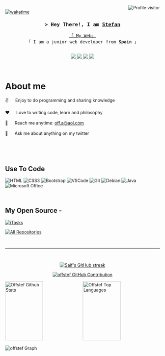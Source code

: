 <a href="https://komarev.com/ghpvc/?username=offstef">
  <img align="right" src="https://komarev.com/ghpvc/?username=offstef&label=Visitors&color=0e75b6&style=flat" alt="Profile visitor" />
</a>

[![wakatime](https://wakatime.com/badge/user/018d5ab8-e654-4bdd-aac3-22a691ec39ff.svg)](https://wakatime.com/@018d5ab8-e654-4bdd-aac3-22a691ec39ff)

<!-- Intro  -->
<h3 align="center">
        <samp>&gt; Hey There!, I am
                <b><a target="_blank" href="https://0ff.tech.com">Stefan</a></b>
        </samp>
</h3>


<p align="center"> 
  <samp>
    <a href="https://www.0ff.tech">「 My Web」</a>
    <br>
    「 I am a junior web developer from <b>Spain</b> 」
    <br>
    <br>
  </samp>
</p>

<p align="center">
 <a href="https://www.0ff.tech" target="blank">
  <img src="https://img.shields.io/badge/Website-DC143C?style=for-the-badge&logo=medium&logoColor=white"/>
 </a>
 <a href="https://linkedin.com/in/godworstenemy" target="_blank">
  <img src="https://img.shields.io/badge/LinkedIn-0077B5?style=for-the-badge&logo=linkedin&logoColor=white"/>
 </a>
 <a href="https://twitter.com/godworstenemy" target="_blank">
  <img src="https://img.shields.io/badge/Twitter-1DA1F2?style=for-the-badge&logo=twitter&logoColor=white" />
 </a>
 <a href="https://instagram.com/29.stf" target="_blank">
  <img src="https://img.shields.io/badge/Instagram-fe4164?style=for-the-badge&logo=instagram&logoColor=white"/>
 </a> 
</p>
<br />

<!-- About Section -->
 # About me
 
<p>
  
 ✌️ &emsp; Enjoy to do programming and sharing knowledge <br/><br/>
 ❤️ &emsp; Love to writing code, learn and philosophy<br/><br/>
 📧 &emsp; Reach me anytime: off.a@aol.com<br/><br/>
 💬 &emsp; Ask me about anything on my twitter

</p>

<br/>
<br/>
<br/>

## Use To Code

<!-- ![Javascript](https://img.shields.io/badge/Javascript-F0DB4F?style=for-the-badge&labelColor=black&logo=javascript&logoColor=F0DB4F)
![Typescript](https://img.shields.io/badge/Typescript-007acc?style=for-the-badge&labelColor=black&logo=typescript&logoColor=007acc)
![React](https://img.shields.io/badge/-React-61DBFB?style=for-the-badge&labelColor=black&logo=react&logoColor=61DBFB)
![React Native](https://img.shields.io/badge/React_Native-20232A?style=for-the-badge&logo=react&logoColor=61DAFB)
![Next.js](https://img.shields.io/badge/next.js-000000?style=for-the-badge&logo=nextdotjs&logoColor=white)
![Nodejs](https://img.shields.io/badge/Nodejs-3C873A?style=for-the-badge&labelColor=black&logo=node.js&logoColor=3C873A)
![Express.js](https://img.shields.io/badge/Express.js-000000?style=for-the-badge&logo=express&logoColor=white)
![MongoDB](https://img.shields.io/badge/MongoDB-4EA94B?style=for-the-badge&logo=mongodb&logoColor=white) -->
![HTML](https://img.shields.io/badge/HTML5-E34F26?style=for-the-badge&logo=html5&logoColor=white)
![CSS3](https://img.shields.io/badge/CSS3-1572B6?style=for-the-badge&logo=css3&logoColor=white)
![Bootstrap](https://img.shields.io/badge/Bootstrap-563D7C?style=for-the-badge&logo=bootstrap&logoColor=white)
![VSCode](https://img.shields.io/badge/Visual_Studio-0078d7?style=for-the-badge&logo=visual%20studio&logoColor=white)
![Git](https://img.shields.io/badge/Git-F05032?style=for-the-badge&logo=git&logoColor=white)
![Debian](https://img.shields.io/badge/Debian-A81D33?style=for-the-badge&logo=debian&logoColor=white)
![Java](https://img.shields.io/badge/Java-ED8B00?style=for-the-badge&logo=openjdk&logoColor=white)
![Microsoft Office](https://img.shields.io/badge/Microsoft_Office-D83B01?style=for-the-badge&logo=microsoft-office&logoColor=white)


<br/>

## My Open Source -
[![iTasks](https://github-readme-stats.vercel.app/api/pin/?username=offstef&repo=off-password&border_color=7F3FBF&bg_color=0D1117&title_color=C9D1D9&text_color=8B949E&icon_color=7F3FBF)](https://github.com/offstef/off-password)
<p align="left">
  <a href="https://github.com/offstef?tab=repositories" target="_blank"><img alt="All Repositories" title="All Repositories" src="https://img.shields.io/badge/-All%20Repos-2962FF?style=for-the-badge&logo=koding&logoColor=white"/></a>
</p>

<br/>
<hr/>
<br/>

<p align="center">
  <a href="https://github.com/offstef">
    <img src="https://github-readme-streak-stats.herokuapp.com/?user=offstef&theme=radical&border=7F3FBF&background=0D1117" alt="Saif's GitHub streak"/>
  </a>
</p>

<p align="center">
  <a href="https://github.com/offstef">
    <img src="https://github-profile-summary-cards.vercel.app/api/cards/profile-details?username=offstef&theme=radical" alt="offstef GitHub Contribution"/>
  </a>
</p>

<a> 
    <a href="https://github.com/offstef"><img alt="Offstef Github Stats" src="https://denvercoder1-github-readme-stats.vercel.app/api?username=offstef&show_icons=true&count_private=true&theme=react&border_color=7F3FBF&bg_color=0D1117&title_color=F85D7F&icon_color=F8D866" height="192px" width="49.5%"/></a>
  <a href="https://github.com/offstef"><img alt="Offstef Top Languages" src="https://denvercoder1-github-readme-stats.vercel.app/api/top-langs/?username=offstef&langs_count=8&layout=compact&theme=react&border_color=7F3FBF&bg_color=0D1117&title_color=F85D7F&icon_color=F8D866" height="192px" width="49.5%"/></a>
  <br/>
</a>


![offstef Graph](https://github-readme-activity-graph.vercel.app/graph?username=offstef&custom_title=Offstef's%20GitHub%20Activity%20Graph&bg_color=0D1117&color=7F3FBF&line=7F3FBF&point=7F3FBF&area_color=FFFFFF&title_color=FFFFFF&area=true)
